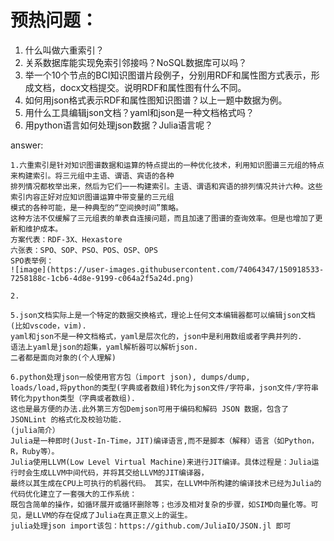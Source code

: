# 预热问题：
1. 什么叫做六重索引？
2. 关系数据库能实现免索引邻接吗？NoSQL数据库可以吗？
3. 举一个10个节点的BCI知识图谱片段例子，分别用RDF和属性图方式表示，形成文档，docx文档提交。说明RDF和属性图有什么不同。
4. 如何用json格式表示RDF和属性图知识图谱？以上一题中数据为例。
5. 用什么工具编辑json文档？yaml和json是一种文档格式吗？
6. 用python语言如何处理json数据？Julia语言呢？

answer:
```
1.六重索引是针对知识图谱数据和运算的特点提出的一种优化技术，利用知识图谱三元组的特点来构建索引。将三元组中主语、谓语、宾语的各种
排列情况都枚举出来，然后为它们一一构建索引。主语、谓语和宾语的排列情况共计六种。这些索引内容正好对应知识图谱运算中带变量的三元组
模式的各种可能，是一种典型的“空间换时间”策略。
这种方法不仅缓解了三元组表的单表自连接问题，而且加速了图谱的查询效率。但是也增加了更新和维护成本。
方案代表：RDF-3X、Hexastore
六张表：SPO、SOP、PSO、POS、OSP、OPS
SPO表举例：
![image](https://user-images.githubusercontent.com/74064347/150918533-7258188c-1cb6-4d8e-9199-c064a2f5a24d.png)

2.

5.json文档实际上是一个特定的数据交换格式，理论上任何文本编辑器都可以编辑json文档(比如vscode，vim).
yaml和json不是一种文档格式，yaml是层次化的，json中是利用数组或者字典并列的.
语法上yaml是json的超集，yaml解析器可以解析json.
二者都是面向对象的(个人理解)

6.python处理json一般使用官方包（import json), dumps/dump, 
loads/load,将python的类型(字典或者数组)转化为json文件/字符串，json文件/字符串转化为python类型（字典或者数组). 
这也是最方便的办法.此外第三方包Demjson可用于编码和解码 JSON 数据，包含了 JSONLint 的格式化及校验功能.
(julia简介）
Julia是一种即时(Just-In-Time，JIT)编译语言,而不是脚本（解释）语言（如Python，R，Ruby等）。
Julia使用LLVM(Low Level Virtual Machine)来进行JIT编译。具体过程是：Julia运行时会生成LLVM中间代码，并将其交给LLVM的JIT编译器，
最终以其生成在CPU上可执行的机器代码。 其实，在LLVM中所构建的编译技术已经为Julia的代码优化建立了一套强大的工作系统： 
既包含简单的操作，如循环展开或循环删除等；也涉及相对复杂的步骤，如SIMD向量化等。可见，是LLVM的存在促成了Julia在真正意义上的诞生。
julia处理json import该包：https://github.com/JuliaIO/JSON.jl 即可
```
